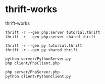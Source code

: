 # thrift-works
thrift-works

```
thrift -r --gen php:server tutorial.thrift
thrift -r --gen php:server shared.thrift
```

```
thrift -r --gen py tutorial.thrift
thrift -r --gen py shared.thrift
```

```
python server/PythonServer.py
php client/PhpClient.php
```

```
php server/PhpServer.php
python client/PythonClient.py
```
